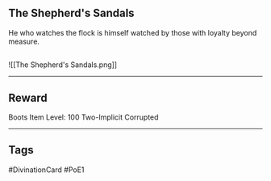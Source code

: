 ## The Shepherd's Sandals
He who watches the flock is himself watched by those with loyalty beyond measure.
## 
![[The Shepherd's Sandals.png]]

---
## Reward
Boots
Item Level: 100
Two-Implicit
Corrupted

---
## Tags
#DivinationCard
#PoE1